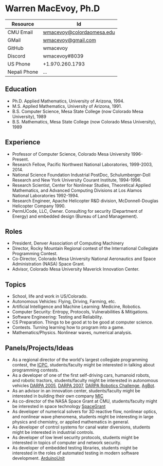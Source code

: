 # Warren MacEvoy, Ph.D

| Resource    | Id                        |
| ----------- | ------------------------- |
| CMU Email   | wmacevoy@colordaomesa.edu |
| GMail       | wmacevoy@gmail.com        |
| GitHub      | wmacevoy                  |
| Discord     | wmacevoy#8039             |
| US Phone    | +1.970.260.1793           |
| Nepali Phone| ...                       |

## Education

* Ph.D. Applied Mathematics, University of Arizona, 1994.
* M.S. Applied Mathematics, University of Arizona, 1991.
* B.S. Computer Science, Mesa State College (now Colorado Mesa University), 1989
* B.S. Mathematics, Mesa State College (now Colorado Mesa University), 1989

## Experience

* Professor of Computer Science, Colorado Mesa University 1996-Present.
* Research Fellow, Pacific Northwest National Laboratories, 1999-2003, 2014.
* National Science Foundation Industrial PostDoc, Schulumberger-Doll Research and New York University Courant Institute, 1994-1996.
* Research Scientist, Center for Nonlinear Studies, Theoretical Applied Mathematics, and Advanced Computing Divisions at Los Alamos National Laboratories 1992-1994.
* Research Engineer, Apache Helicopter R&D division, McDonnell-Douglas Helicopter Company 1990.
* PermUCode, LLC, Owner.  Consulting for security (Department of Energy) and embedded design (Bureau of Land Management).

## Roles

* President, Denver Association of Computing Machinery
* Director, Rocky Mountain Regional contest of the International Collegiate Programming Contest.
* Co-Director, Colorado Mesa University National Aeronautics and Space Administration (NASA) Space Grant.
* Advisor, Colorado Mesa University Maverick Innovation Center.

## Topics

* School, life and work in US/Colorado.
* Autonomous Vehicles: Flying, Driving, Farming, etc.
* Artificial Intelligence and Machine Learning: Medicine, Robotics.
* Computer Security: Entropy, Protocols, Vulnerabilities & Mitigations.
* Software Engineering: Testing and Reliability.
* CS Preparation. Things to be good at to be good at computer science.
* Contests. Turning learning how to program into a game.
* Mathematics/Physics. Nonlinear waves, numerical analysis.

## Panels/Projects/Ideas

* As a regional director of the world's largest collegiate programming contest, the [ICPC](icpc.baylor.edu), students/faculty might be interested in talking about programming contests.
* As a developer of one of the first self-driving cars, humanoid robots, and robotic tractors, students/faculty might be interested in autonomous vehicles [DARPA 2005](https://en.wikipedia.org/wiki/DARPA_Grand_Challenge_(2005)), [DARPA 2007](https://en.wikipedia.org/wiki/DARPA_Grand_Challenge_(2007)), [DARPA Robotics Challenge](https://en.wikipedia.org/wiki/DARPA_Robotics_Challenge), [AgBot](www.agbot.ag).
* As an advisor in an innovation center, students/faculty might be interested in building their own company [MIC](https://www.coloradomesa.edu/innovation)
* As co-director of the NASA Space Grant at CMU, students/faculty might be interested in space technology [SpaceGrant](https://spacegrant.colorado.edu/)
* As developer of numerical solvers for 3D reactive flow, nonlinear optics, and nonlinear wave phenomena, students might be interesting in large physics and chemistry, or applied mathematics in general.
* As developer of control systems for canal water diversions, students might be interested in industrial controls.
* As developer of low level security protocols, students might be interested in topics of computer and network security.
* As developer of embedded testing libraries, students might be interested in the roles of automated testing in modern software development. [ArduinoUnit](https://github.com/mmurdoch/arduinounit)
